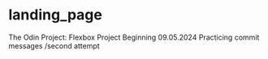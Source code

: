 # landing_page
The Odin Project: Flexbox Project
Beginning 09.05.2024
Practicing commit messages /second attempt